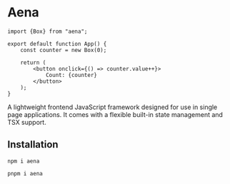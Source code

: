 # Aena

```tsx
import {Box} from "aena";

export default function App() {
    const counter = new Box(0);
    
    return (
        <button onclick={() => counter.value++}>
            Count: {counter}
        </button>
    );
}
```

A lightweight frontend JavaScript framework designed for use in single page applications. It comes with a flexible built-in state management and TSX support.

## Installation

```
npm i aena
```

```
pnpm i aena
```